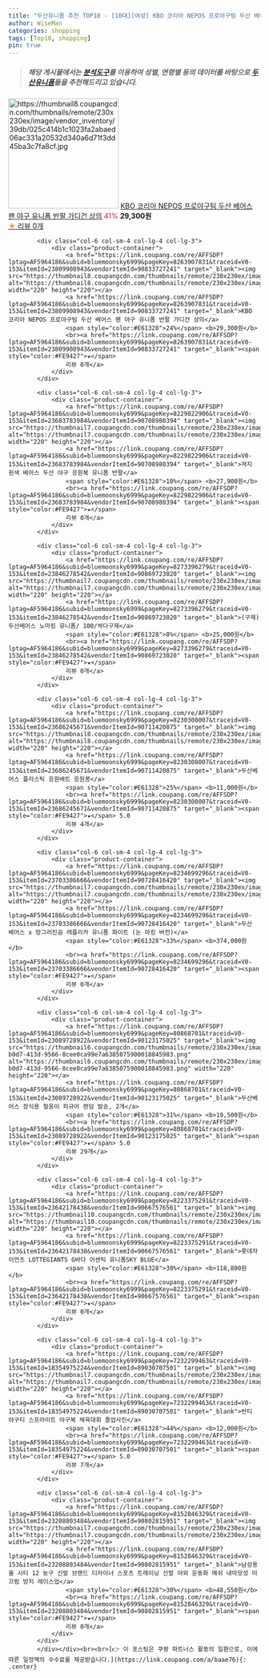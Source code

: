 ```yaml
---
title: "두산유니폼 추천 TOP10 - [10대][여성] KBO 코리아 NEPOS 프로야구팀 두산 베어스 팬 야구 유니폼 반팔 가디건 상의"
author: WiseMan
categories: shopping
tags: [Top10, shopping]
pin: true
---
```


> ##### 해당 게시물에서는 [**분석도구**](https://itemscout.io/)를 이용하여 **성별**, **연령별** 등의 데이터를 바탕으로 [**두산유니폼**](https://link.coupang.com/a/baae76)들을 추천해드리고 있습니다.
<div class="container"><div class="row">
            <div class="col-6 col-sm-4 col-lg-4 col-lg-3">
                <div class="product-container">
                    <a href="https://link.coupang.com/re/AFFSDP?lptag=AF5964186&subid=bluemoonsky6999&pageKey=8256489596&traceid=V0-153&itemId=23778201887&vendorItemId=90802378301" target="_blank"><img src="https://thumbnail8.coupangcdn.com/thumbnails/remote/230x230ex/image/vendor_inventory/39db/025c414b1c1023fa2abaed06ac331a20532d340a6d71f3dd45ba3c7fa8cf.jpg" alt="https://thumbnail8.coupangcdn.com/thumbnails/remote/230x230ex/image/vendor_inventory/39db/025c414b1c1023fa2abaed06ac331a20532d340a6d71f3dd45ba3c7fa8cf.jpg" width="220" height="220"></a>
                    <a href="https://link.coupang.com/re/AFFSDP?lptag=AF5964186&subid=bluemoonsky6999&pageKey=8256489596&traceid=V0-153&itemId=23778201887&vendorItemId=90802378301" target="_blank">KBO 코리아 NEPOS 프로야구팀 두산 베어스 팬 야구 유니폼 반팔 가디건 상의</a>
                    <span style="color:#E61328">41%</span> <b>29,300원</b>
                    <br><a href="https://link.coupang.com/re/AFFSDP?lptag=AF5964186&subid=bluemoonsky6999&pageKey=8256489596&traceid=V0-153&itemId=23778201887&vendorItemId=90802378301" target="_blank"><span style="color:#FE9427">★</span> 
                    리뷰 0개</a>
                </div>
            </div>
            
            <div class="col-6 col-sm-4 col-lg-4 col-lg-3">
                <div class="product-container">
                    <a href="https://link.coupang.com/re/AFFSDP?lptag=AF5964186&subid=bluemoonsky6999&pageKey=8263907831&traceid=V0-153&itemId=23809908943&vendorItemId=90833727241" target="_blank"><img src="https://thumbnail8.coupangcdn.com/thumbnails/remote/230x230ex/image/vendor_inventory/39db/025c414b1c1023fa2abaed06ac331a20532d340a6d71f3dd45ba3c7fa8cf.jpg" alt="https://thumbnail8.coupangcdn.com/thumbnails/remote/230x230ex/image/vendor_inventory/39db/025c414b1c1023fa2abaed06ac331a20532d340a6d71f3dd45ba3c7fa8cf.jpg" width="220" height="220"></a>
                    <a href="https://link.coupang.com/re/AFFSDP?lptag=AF5964186&subid=bluemoonsky6999&pageKey=8263907831&traceid=V0-153&itemId=23809908943&vendorItemId=90833727241" target="_blank">KBO 코리아 NEPOS 프로야구팀 두산 베어스 팬 야구 유니폼 반팔 가디건 상의</a>
                    <span style="color:#E61328">24%</span> <b>29,300원</b>
                    <br><a href="https://link.coupang.com/re/AFFSDP?lptag=AF5964186&subid=bluemoonsky6999&pageKey=8263907831&traceid=V0-153&itemId=23809908943&vendorItemId=90833727241" target="_blank"><span style="color:#FE9427">★</span> 
                    리뷰 0개</a>
                </div>
            </div>
            
            <div class="col-6 col-sm-4 col-lg-4 col-lg-3">
                <div class="product-container">
                    <a href="https://link.coupang.com/re/AFFSDP?lptag=AF5964186&subid=bluemoonsky6999&pageKey=8229822906&traceid=V0-153&itemId=23683783984&vendorItemId=90708980394" target="_blank"><img src="https://thumbnail7.coupangcdn.com/thumbnails/remote/230x230ex/image/vendor_inventory/3ff2/d4a562d0fca2941adb58b26387cca385f32e2003da2cfe7ca3b4e06a1fa7.jpg" alt="https://thumbnail7.coupangcdn.com/thumbnails/remote/230x230ex/image/vendor_inventory/3ff2/d4a562d0fca2941adb58b26387cca385f32e2003da2cfe7ca3b4e06a1fa7.jpg" width="220" height="220"></a>
                    <a href="https://link.coupang.com/re/AFFSDP?lptag=AF5964186&subid=bluemoonsky6999&pageKey=8229822906&traceid=V0-153&itemId=23683783984&vendorItemId=90708980394" target="_blank">져지 흰색 베어스 두산 야구 응원복 유니폼 반팔</a>
                    <span style="color:#E61328">10%</span> <b>27,900원</b>
                    <br><a href="https://link.coupang.com/re/AFFSDP?lptag=AF5964186&subid=bluemoonsky6999&pageKey=8229822906&traceid=V0-153&itemId=23683783984&vendorItemId=90708980394" target="_blank"><span style="color:#FE9427">★</span> 
                    리뷰 0개</a>
                </div>
            </div>
            
            <div class="col-6 col-sm-4 col-lg-4 col-lg-3">
                <div class="product-container">
                    <a href="https://link.coupang.com/re/AFFSDP?lptag=AF5964186&subid=bluemoonsky6999&pageKey=8273396279&traceid=V0-153&itemId=23846278542&vendorItemId=90869723020" target="_blank"><img src="https://thumbnail7.coupangcdn.com/thumbnails/remote/230x230ex/image/vendor_inventory/cd50/68d812996ee899f4424427b4313443e58d6c62f52d6222f30086c1a64f12.jpg" alt="https://thumbnail7.coupangcdn.com/thumbnails/remote/230x230ex/image/vendor_inventory/cd50/68d812996ee899f4424427b4313443e58d6c62f52d6222f30086c1a64f12.jpg" width="220" height="220"></a>
                    <a href="https://link.coupang.com/re/AFFSDP?lptag=AF5964186&subid=bluemoonsky6999&pageKey=8273396279&traceid=V0-153&itemId=23846278542&vendorItemId=90869723020" target="_blank">(구제) 두산베어스 노마킹 유니폼/ 100/싹다구제</a>
                    <span style="color:#E61328">8%</span> <b>25,000원</b>
                    <br><a href="https://link.coupang.com/re/AFFSDP?lptag=AF5964186&subid=bluemoonsky6999&pageKey=8273396279&traceid=V0-153&itemId=23846278542&vendorItemId=90869723020" target="_blank"><span style="color:#FE9427">★</span> 
                    리뷰 0개</a>
                </div>
            </div>
            
            <div class="col-6 col-sm-4 col-lg-4 col-lg-3">
                <div class="product-container">
                    <a href="https://link.coupang.com/re/AFFSDP?lptag=AF5964186&subid=bluemoonsky6999&pageKey=8230308007&traceid=V0-153&itemId=23686245671&vendorItemId=90711420875" target="_blank"><img src="https://thumbnail8.coupangcdn.com/thumbnails/remote/230x230ex/image/vendor_inventory/687a/b7f1347dd17bda2ac2a5b8b6b00ad028a93f0af7e4143ddb346c4b24d5a5.jpg" alt="https://thumbnail8.coupangcdn.com/thumbnails/remote/230x230ex/image/vendor_inventory/687a/b7f1347dd17bda2ac2a5b8b6b00ad028a93f0af7e4143ddb346c4b24d5a5.jpg" width="220" height="220"></a>
                    <a href="https://link.coupang.com/re/AFFSDP?lptag=AF5964186&subid=bluemoonsky6999&pageKey=8230308007&traceid=V0-153&itemId=23686245671&vendorItemId=90711420875" target="_blank">두산베어스 플라스틱 응원배트 응원봉</a>
                    <span style="color:#E61328">25%</span> <b>11,000원</b>
                    <br><a href="https://link.coupang.com/re/AFFSDP?lptag=AF5964186&subid=bluemoonsky6999&pageKey=8230308007&traceid=V0-153&itemId=23686245671&vendorItemId=90711420875" target="_blank"><span style="color:#FE9427">★</span> 5.0
                    리뷰 4개</a>
                </div>
            </div>
            
            <div class="col-6 col-sm-4 col-lg-4 col-lg-3">
                <div class="product-container">
                    <a href="https://link.coupang.com/re/AFFSDP?lptag=AF5964186&subid=bluemoonsky6999&pageKey=8234699296&traceid=V0-153&itemId=23703386666&vendorItemId=90728416420" target="_blank"><img src="https://thumbnail7.coupangcdn.com/thumbnails/remote/230x230ex/image/vendor_inventory/8be6/42402d5659f0135d6aed5bba410b8145562bb3d0b7670c9074ac804cb908.jpg" alt="https://thumbnail7.coupangcdn.com/thumbnails/remote/230x230ex/image/vendor_inventory/8be6/42402d5659f0135d6aed5bba410b8145562bb3d0b7670c9074ac804cb908.jpg" width="220" height="220"></a>
                    <a href="https://link.coupang.com/re/AFFSDP?lptag=AF5964186&subid=bluemoonsky6999&pageKey=8234699296&traceid=V0-153&itemId=23703386666&vendorItemId=90728416420" target="_blank">두산 베어스 x 망그러진곰 레플리카 유니폼 화이트 (논 마킹 버전)</a>
                    <span style="color:#E61328">33%</span> <b>374,000원</b>
                    <br><a href="https://link.coupang.com/re/AFFSDP?lptag=AF5964186&subid=bluemoonsky6999&pageKey=8234699296&traceid=V0-153&itemId=23703386666&vendorItemId=90728416420" target="_blank"><span style="color:#FE9427">★</span> 
                    리뷰 0개</a>
                </div>
            </div>
            
            <div class="col-6 col-sm-4 col-lg-4 col-lg-3">
                <div class="product-container">
                    <a href="https://link.coupang.com/re/AFFSDP?lptag=AF5964186&subid=bluemoonsky6999&pageKey=80868701&traceid=V0-153&itemId=23089728922&vendorItemId=90123175025" target="_blank"><img src="https://thumbnail6.coupangcdn.com/thumbnails/remote/230x230ex/image/retail/images/07d46941-b0d7-413d-9566-8cee0ca99e7a6385075900018845983.png" alt="https://thumbnail6.coupangcdn.com/thumbnails/remote/230x230ex/image/retail/images/07d46941-b0d7-413d-9566-8cee0ca99e7a6385075900018845983.png" width="220" height="220"></a>
                    <a href="https://link.coupang.com/re/AFFSDP?lptag=AF5964186&subid=bluemoonsky6999&pageKey=80868701&traceid=V0-153&itemId=23089728922&vendorItemId=90123175025" target="_blank">두산베어스 장식용 철웅이 피규어 랜덤 발송, 2개</a>
                    <span style="color:#E61328">31%</span> <b>19,500원</b>
                    <br><a href="https://link.coupang.com/re/AFFSDP?lptag=AF5964186&subid=bluemoonsky6999&pageKey=80868701&traceid=V0-153&itemId=23089728922&vendorItemId=90123175025" target="_blank"><span style="color:#FE9427">★</span> 5.0
                    리뷰 29개</a>
                </div>
            </div>
            
            <div class="col-6 col-sm-4 col-lg-4 col-lg-3">
                <div class="product-container">
                    <a href="https://link.coupang.com/re/AFFSDP?lptag=AF5964186&subid=bluemoonsky6999&pageKey=8223375291&traceid=V0-153&itemId=23642178438&vendorItemId=90667576561" target="_blank"><img src="https://thumbnail10.coupangcdn.com/thumbnails/remote/230x230ex/image/vendor_inventory/883c/d8ec36fab56aee602cab96dd69b970e158fe08b45800c617a68ee40e73cc.jpg" alt="https://thumbnail10.coupangcdn.com/thumbnails/remote/230x230ex/image/vendor_inventory/883c/d8ec36fab56aee602cab96dd69b970e158fe08b45800c617a68ee40e73cc.jpg" width="220" height="220"></a>
                    <a href="https://link.coupang.com/re/AFFSDP?lptag=AF5964186&subid=bluemoonsky6999&pageKey=8223375291&traceid=V0-153&itemId=23642178438&vendorItemId=90667576561" target="_blank">롯데자이언츠 LOTTEGIANTS G바다 어센틱 유니폼SKY BLUE</a>
                    <span style="color:#E61328">30%</span> <b>118,800원</b>
                    <br><a href="https://link.coupang.com/re/AFFSDP?lptag=AF5964186&subid=bluemoonsky6999&pageKey=8223375291&traceid=V0-153&itemId=23642178438&vendorItemId=90667576561" target="_blank"><span style="color:#FE9427">★</span> 
                    리뷰 0개</a>
                </div>
            </div>
            
            <div class="col-6 col-sm-4 col-lg-4 col-lg-3">
                <div class="product-container">
                    <a href="https://link.coupang.com/re/AFFSDP?lptag=AF5964186&subid=bluemoonsky6999&pageKey=7232299463&traceid=V0-153&itemId=18354975224&vendorItemId=89030707501" target="_blank"><img src="https://thumbnail7.coupangcdn.com/thumbnails/remote/230x230ex/image/vendor_inventory/3300/0e80f0343bc2042bbc97779cc5958532ffbfdbdb92ae8940916fe798fded.jpg" alt="https://thumbnail7.coupangcdn.com/thumbnails/remote/230x230ex/image/vendor_inventory/3300/0e80f0343bc2042bbc97779cc5958532ffbfdbdb92ae8940916fe798fded.jpg" width="220" height="220"></a>
                    <a href="https://link.coupang.com/re/AFFSDP?lptag=AF5964186&subid=bluemoonsky6999&pageKey=7232299463&traceid=V0-153&itemId=18354975224&vendorItemId=89030707501" target="_blank">반티 야구티 스프라이트 야구복 체육대회 졸업사진</a>
                    <span style="color:#E61328">44%</span> <b>12,000원</b>
                    <br><a href="https://link.coupang.com/re/AFFSDP?lptag=AF5964186&subid=bluemoonsky6999&pageKey=7232299463&traceid=V0-153&itemId=18354975224&vendorItemId=89030707501" target="_blank"><span style="color:#FE9427">★</span> 5.0
                    리뷰 7개</a>
                </div>
            </div>
            
            <div class="col-6 col-sm-4 col-lg-4 col-lg-3">
                <div class="product-container">
                    <a href="https://link.coupang.com/re/AFFSDP?lptag=AF5964186&subid=bluemoonsky6999&pageKey=8152846329&traceid=V0-153&itemId=23208803484&vendorItemId=90802815951" target="_blank"><img src="https://thumbnail7.coupangcdn.com/thumbnails/remote/230x230ex/image/vendor_inventory/035d/04c1d119c30f4f752d0a3549723f4dc3add2c5ebfb108fd52489a965deb8.jpg" alt="https://thumbnail7.coupangcdn.com/thumbnails/remote/230x230ex/image/vendor_inventory/035d/04c1d119c30f4f752d0a3549723f4dc3add2c5ebfb108fd52489a965deb8.jpg" width="220" height="220"></a>
                    <a href="https://link.coupang.com/re/AFFSDP?lptag=AF5964186&subid=bluemoonsky6999&pageKey=8152846329&traceid=V0-153&itemId=23208803484&vendorItemId=90802815951" target="_blank">남성용 올 시티 12 농구 신발 브랜드 디자이너 스포츠 트레이닝 신발 야외 운동화 메쉬 내마모성 미끄럼 방지 레이스업</a>
                    <span style="color:#E61328">30%</span> <b>48,550원</b>
                    <br><a href="https://link.coupang.com/re/AFFSDP?lptag=AF5964186&subid=bluemoonsky6999&pageKey=8152846329&traceid=V0-153&itemId=23208803484&vendorItemId=90802815951" target="_blank"><span style="color:#FE9427">★</span> 
                    리뷰 0개</a>
                </div>
            </div>
            </div></div><br><br>[👉 이 포스팅은 쿠팡 파트너스 활동의 일환으로, 이에 따른 일정액의 수수료를 제공받습니다.](https://link.coupang.com/a/baae76){: .center}